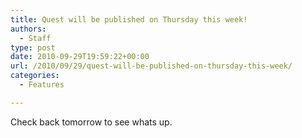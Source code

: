```yaml
---
title: Quest will be published on Thursday this week!
authors: 
  - Staff
type: post
date: 2010-09-29T19:59:22+00:00
url: /2010/09/29/quest-will-be-published-on-thursday-this-week/
categories:
  - Features

---
```

Check back tomorrow to see whats up.